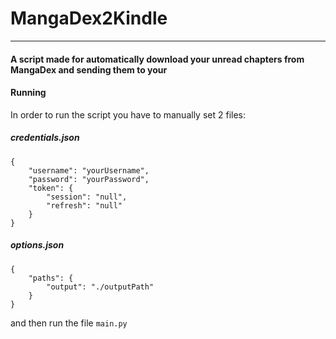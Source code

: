 # MangaDex2Kindle
---
#### A script made for automatically download your unread chapters from MangaDex and sending them to your 

#### Running
In order to run the script you have to manually set 2 files:

##### credentials.json
```
{
    "username": "yourUsername",
    "password": "yourPassword",
    "token": {
        "session": "null",
        "refresh": "null"
    }
}
```
##### options.json
```
{
    "paths": {
        "output": "./outputPath"
    }
}
```

and then run the file ```main.py```